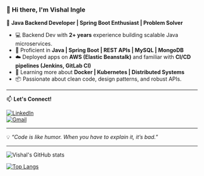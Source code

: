 ### 👋 Hi there, I'm Vishal Ingle

🚀 **Java Backend Developer | Spring Boot Enthusiast | Problem Solver**

- 💻 Backend Dev with **2+ years** experience building scalable Java microservices.
- 🔧 Proficient in **Java | Spring Boot | REST APIs | MySQL | MongoDB**
- ☁️ Deployed apps on **AWS (Elastic Beanstalk)** and familiar with **CI/CD pipelines (Jenkins, GitLab CI)**
- 🧠 Learning more about **Docker | Kubernetes | Distributed Systems**
- 📦 Passionate about clean code, design patterns, and robust APIs.

---

📫 **Let's Connect!**

[![LinkedIn](https://img.shields.io/badge/LinkedIn-0077B5?style=for-the-badge&logo=linkedin&logoColor=white)](https://www.linkedin.com/in/vishal-ingle-081099)  
[![Gmail](https://img.shields.io/badge/Gmail-D14836?style=for-the-badge&logo=gmail&logoColor=white)](mailto:vishalingle782@gmail.com)

---

💡 _“Code is like humor. When you have to explain it, it’s bad.”_

---

![Vishal's GitHub stats](https://github-readme-stats.vercel.app/api?username=vishalingle&show_icons=true&theme=github_dark)

[![Top Langs](https://github-readme-stats.vercel.app/api/top-langs/?username=vishalingle&layout=compact&theme=github_dark)](https://github.com/vishalingle)
